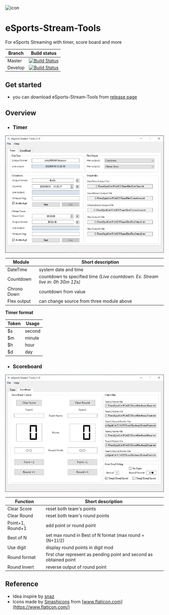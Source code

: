 ![icon](assest/icon.ico)
# eSports-Stream-Tools
For eSports Streaming with timer, score board and more

Branch | Build status
------------ | -------------
Master | [![Build Status](https://travis-ci.org/RuiChen0101/eSports-Stream-Tools.svg?branch=master)](https://travis-ci.org/RuiChen0101/eSports-Stream-Tools)
Develop | [![Build Status](https://travis-ci.org/RuiChen0101/eSports-Stream-Tools.svg?branch=develop)](https://travis-ci.org/RuiChen0101/eSports-Stream-Tools)

## Get started

 - you can download eSports-Stream-Tools from [release page](https://github.com/RuiChen0101/eSports-Stream-Tools/releases)

## Overview
 - ### Timer
  ![Timer](assest/Timer.jpg)

   Module | Short description
  ------------ | -------------
  DateTime | system date and time
  Countdown | countdown to specified time *(Live countdown. Ex. Stream live in: 0h 30m 12s)*
  Chrono Down | countdown from value
  Flex output | can change source from three module above

  **Timer format**

  Token | Usage
  ------------ | -------------
  $s | second
  $m | minute
  $h | hour
  $d | day

 - ### Scoreboard
  ![Scoreboard](assest/Scoreboard.jpg)

  Function | Short description
  ------------ | -------------
  Clear Score | reset both team's points
  Clear Round | reset both team's round points
  Point+1, Round+1 | add point or round point
  Best of N | set max round in Best of N format (max round = (N+1)/2)
  Use digit | display round points in digit mod
  Round format | first char represent as pending point and second as obtained point
  Round Invert | reverse output of round point

## Reference
 - Idea inspire by [snaz](https://github.com/JimmyAppelt/Snaz)
 - Icons made by [Smashicons](https://smashicons.com/) from [www.flaticon.com](https://www.flaticon.com/)
